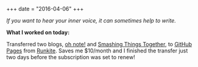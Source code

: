 +++
date = "2016-04-06"
+++

*If you want to hear your inner voice, it can sometimes help to write.*

**What I worked on today:**

Transferred two blogs, [oh note!](http://ohnote.com/) and [Smashing Things Together](http://smashingthingstogether.com/), to [GitHub Pages](https://pages.github.com/) from [Runkite](https://www.runkite.com/). Saves me $10/month and I finished the transfer just two days before the subscription was set to renew!